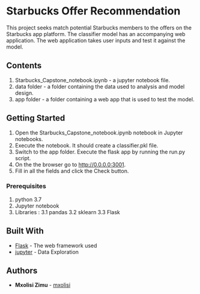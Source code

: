 # Starbucks Offer Recommendation

This project seeks match potential Starbucks members to the offers on the Starbucks app platform. The classifier model has an accompanying web application. The web application takes user inputs and test it against the model.

## Contents
1. Starbucks_Capstone_notebook.ipynb - a jupyter notebook file.
2. data folder - a folder containing the data used to analysis and model design.
3. app folder - a folder containing a web app that is used to test the model.

## Getting Started

1. Open the Starbucks_Capstone_notebook.ipynb notebook in Jupyter notebooks.
2. Execute the notebook. It should create a classifier.pkl file.
3. Switch to the app folder. Execute the flask app by running the run.py script.
4. On the the browser go to http://0.0.0.0:3001.
5. Fill in all the fields and click the Check button.

### Prerequisites

1. python 3.7
2. Jupyter notebook
3. Libraries :
    3.1 pandas
    3.2 sklearn
    3.3 Flask

## Built With

* [Flask](http://flask.pocoo.org) - The web framework used
* [jupyter](https://jupyter.org/) - Data Exploration


## Authors

* **Mxolisi Zimu** - [mxolisi](https://github.com/mxolisi)

